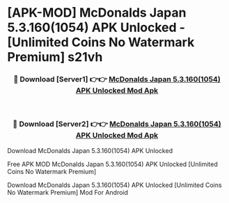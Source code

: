 # [APK-MOD] McDonalds Japan 5.3.160(1054) APK Unlocked - [Unlimited Coins No Watermark Premium] s21vh



<div align="center">
<h3>🔴 Download [Server1] 👉👉 <a href="https://momento.my/?title=McDonalds_Japan_5.3.160(1054)_APK_Unlocked">McDonalds Japan 5.3.160(1054) APK Unlocked Mod Apk</a></h3><br>

<h3>🔴 Download [Server2] 👉👉 <a href="https://momento.my/?title=McDonalds_Japan_5.3.160(1054)_APK_Unlocked">McDonalds Japan 5.3.160(1054) APK Unlocked Mod Apk</a></h3>
</div>



Download McDonalds Japan 5.3.160(1054) APK Unlocked 

Free APK MOD McDonalds Japan 5.3.160(1054) APK Unlocked [Unlimited Coins No Watermark Premium]

Download McDonalds Japan 5.3.160(1054) APK Unlocked [Unlimited Coins No Watermark Premium] Mod For Android
